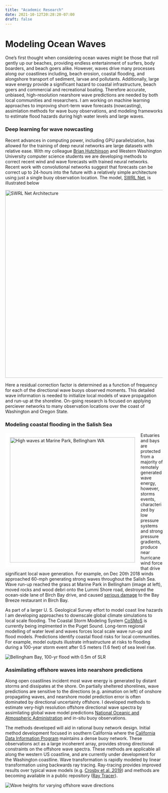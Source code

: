 ```yaml
---
title: "Academic Research"
date: 2021-10-12T20:28:20-07:00
draft: false
---
```


<script type="text/javascript"
  src="https://cdn.mathjax.org/mathjax/latest/MathJax.js?config=TeX-AMS-MML_HTMLorMML">
</script>

# Modeling Ocean Waves

One’s first thought when considering ocean waves might be those that roll gently up our beaches, providing endless entertainment of surfers, body boarders, and beach goers alike. However, waves drive many processes along our coastlines including, beach erosion, coastal flooding, and alongshore transport of sediment, larvae and pollutants. Additionally, large wave energy provide a significant hazard to coastal infrastructure, beach goers and commercial and recreational boating.  Therefore accurate, unbiased, high-resolution nearshore wave predictions are needed by both local communities and researchers. I am working on machine learning approaches to improving short-term wave forecasts (nowcasting), assimlation methods for wave buoy observations, and modeling frameworks to estimate flood hazards during high water levels and large waves.

### Deep learning for wave nowcasting

Recent advances in computing power, including GPU parallelziation, has allowed for the training of deep neural networks are large datasets with relative ease. With my colleague [Brian Hutchinson](https://facultyweb.cs.wwu.edu/~hutchib2/) and Western Washington University computer science students we are developing methods to correct recent wind and wave forecasts with trained neural networks. Recent work with convolutional networks suggest that forecasts can be correct up to 24-hours into the future with a relatively simple architecture using just a single buoy observation location. The model, [SWRL Net](https://journals.ametsoc.org/view/journals/wefo/35/6/WAF-D-19-0254.1.xml), is illustrated below

<img src="/img/swrl_net_schematic.png" alt="SWRL Net Architecture" align="center" width="600">

Here a residual correction factor is determined as a function of frequency for each of the directional wave buoys observed moments. This detailed wave information is needed to initialize local models of wave propagation and run-up at the shoreline. On-going research is focused on applying perciever networks to many observation locations over the coast of Washington and Oregon State.


### Modeling coastal flooding in the Salish Sea

<img src="/img/marine_park.png" alt="High waves at Marine Park, Bellingham WA" align="left" width="400" style="border:15px solid white">

Estuaries and bays are protected from a majority of remotely generated wave energy, however, storms events, characterized by low pressure systems and strong pressure gradients, produce near hurricane wind force that drive significant local wave generation. For example, on Dec 20th 2018 winds approached 60-mph generating strong waves throughout the Salish Sea. Wave run-up reached the grass at Marine Park in Bellingham (image at left), moved rocks and wood debri onto the Lummi Shore road, destroyed the ocean-side lane of Birch Bay drive, and caused [serious damage](https://komonews.com/news/local/birch-bay-restaurant-destroyed-by-wild-waves-fueled-by-fierce-winds) to the Bay Breeze restaurant in Birch Bay.

As part of a larger U. S. Geological Survey effort to model coast line hazards I am developing approaches to downscale global climate simulations to local scale flooding. The Coastal Storm Modeling System [CoSMoS](https://www.usgs.gov/centers/pcmsc/science/ps-cosmos-puget-sound-coastal-storm-modeling-system?qt-science_center_objects=0#qt-science_center_objects) is currently being implmented in the Puget Sound. Long-term regional modelling of water level and waves forces local scale wave run-up and flood models. Predictions identify coastal flood risks for local communities. For example, model outputs illustrate infrastructure at risks to flooding during a 100-year storm event after 0.5 meters (1.6 feet) of sea level rise. 

![Bellingham Bay, 100-yr flood with 0.5m of SLR](/img/bbay_port_05m_100y_dep.png)

### Assimilating offshore waves into nearshore predictions
Along open coastlines incident most wave energy is generated by distant storms and dissipates at the shore. On partially sheltered shorelines, wave predictions are sensitive to the directions (e.g. animation on left) of onshore propagating waves, and nearshore model prediction error is often dominated by directional uncertainty offshore. I developed methods to estimate very-high resolution offshore directional wave spectra by assimilating global wave model predictions [National Oceanic and Atmospheric Administration](https://polar.ncep.noaa.gov/waves/) and in-situ buoy observations. 

The methods developed will aid in rational buoy network design. Initial method development focused in southern California where the [California Data Information Program](https://cdip.ucsd.edu/) maintains a dense buoy network. These observations act as a large incoherent array, provides strong directional constraints on the offshore wave spectra. These methods are applicable all along the western US coastline, and are currently under development for the Washington coastline. Wave transformation is rapidly modeled by linear transformation using backwards ray tracing. Ray-tracing provides improved results over typical wave models (e.g. [Crosby et al, 2019](https://journals.ametsoc.org/doi/full/10.1175/JTECH-D-18-0123.1)) and methods are becoming available in a public repository ([Ray Tracer](https://github.com/sccrosby/RayTracer)).

![Wave heights for varying offshore wave directions](/img/swan_model_hs_sweep.gif)